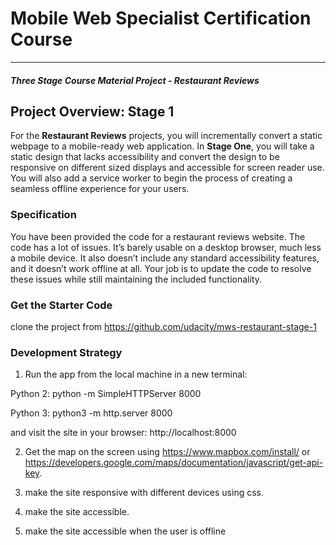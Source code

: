 # Mobile Web Specialist Certification Course
---
#### _Three Stage Course Material Project - Restaurant Reviews_

## Project Overview: Stage 1

For the **Restaurant Reviews** projects, you will incrementally convert a static webpage to a mobile-ready web application. In **Stage One**, you will take a static design that lacks accessibility and convert the design to be responsive on different sized displays and accessible for screen reader use. You will also add a service worker to begin the process of creating a seamless offline experience for your users.

### Specification

You have been provided the code for a restaurant reviews website. The code has a lot of issues. It’s barely usable on a desktop browser, much less a mobile device. It also doesn’t include any standard accessibility features, and it doesn’t work offline at all. Your job is to update the code to resolve these issues while still maintaining the included functionality.

### Get the Starter Code
clone the project from https://github.com/udacity/mws-restaurant-stage-1

### Development Strategy
1. Run the app from the local machine in a new terminal:

Python 2: python -m SimpleHTTPServer 8000 

Python 3: python3 -m http.server 8000

and visit the site in your browser: http://localhost:8000

2. Get the map on the screen using https://www.mapbox.com/install/ or https://developers.google.com/maps/documentation/javascript/get-api-key.

3. make the site responsive with different devices using css.

4. make the site accessible.

5. make the site accessible when the user is offline
